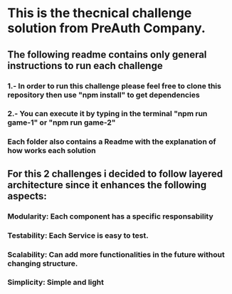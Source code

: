 # This is the thecnical challenge solution from PreAuth Company.
## The following readme contains only general instructions to run each challenge
### 1.- In order to run this challenge please feel free to clone this repository then use "npm install" to get dependencies
### 2.- You can execute it by typing in the terminal "npm run game-1" or "npm run game-2" 

### **Each folder also contains a Readme with the explanation of how works each solution**
## For this 2 challenges i decided to follow layered architecture since it enhances the following aspects:
### Modularity: Each component has a specific responsability
### Testability: Each Service is easy to test.
### Scalability: Can add more functionalities in the future without changing structure.
### Simplicity: Simple and light